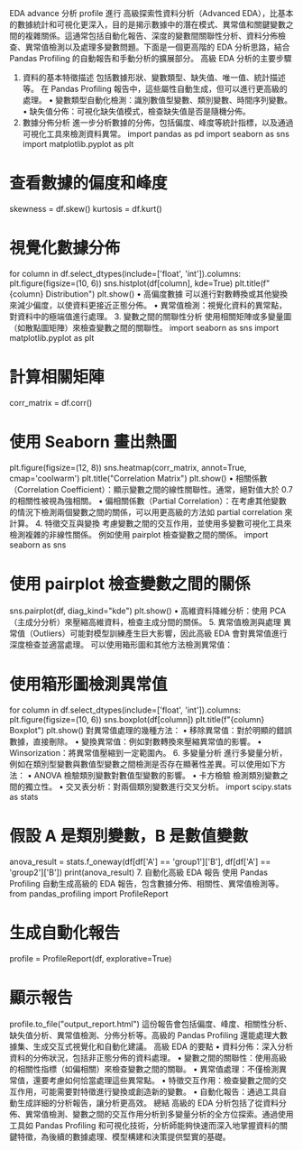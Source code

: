 EDA advance 分析 profile
進行 高級探索性資料分析（Advanced EDA），比基本的數據統計和可視化更深入，目的是揭示數據中的潛在模式、異常值和關鍵變數之間的複雜關係。這通常包括自動化報告、深度的變數間關聯性分析、資料分佈檢查、異常值檢測以及處理多變數問題。下面是一個更高階的 EDA 分析思路，結合 Pandas Profiling 的自動報告和手動分析的擴展部分。
高級 EDA 分析的主要步驟
1. 資料的基本特徵描述
包括數據形狀、變數類型、缺失值、唯一值、統計描述等。
在 Pandas Profiling 報告中，這些屬性自動生成，但可以進行更高級的處理。
    • 變數類型自動化檢測：識別數值型變數、類別變數、時間序列變數。
    • 缺失值分佈：可視化缺失值模式，檢查缺失值是否是隨機分佈。
2. 數據分佈分析
進一步分析數據的分佈，包括偏度、峰度等統計指標，以及通過可視化工具來檢測資料異常。
import pandas as pd
import seaborn as sns
import matplotlib.pyplot as plt

# 查看數據的偏度和峰度
skewness = df.skew()
kurtosis = df.kurt()

# 視覺化數據分佈
for column in df.select_dtypes(include=['float', 'int']).columns:
    plt.figure(figsize=(10, 6))
    sns.histplot(df[column], kde=True)
    plt.title(f"{column} Distribution")
    plt.show()
    • 高偏度數據 可以進行對數轉換或其他變換來減少偏度，以使資料更接近正態分佈。
    • 異常值檢測：視覺化資料的異常點，對資料中的極端值進行處理。
3. 變數之間的關聯性分析
使用相關矩陣或多變量圖（如散點圖矩陣）來檢查變數之間的關聯性。
import seaborn as sns
import matplotlib.pyplot as plt

# 計算相關矩陣
corr_matrix = df.corr()

# 使用 Seaborn 畫出熱圖
plt.figure(figsize=(12, 8))
sns.heatmap(corr_matrix, annot=True, cmap='coolwarm')
plt.title("Correlation Matrix")
plt.show()
    • 相關係數（Correlation Coefficient）：顯示變數之間的線性關聯性。通常，絕對值大於 0.7 的相關性被視為強相關。
    • 偏相關係數（Partial Correlation）：在考慮其他變數的情況下檢測兩個變數之間的關係，可以用更高級的方法如 partial correlation 來計算。
4. 特徵交互與變換
考慮變數之間的交互作用，並使用多變數可視化工具來檢測複雜的非線性關係。
例如使用 pairplot 檢查變數之間的關係。
import seaborn as sns

# 使用 pairplot 檢查變數之間的關係
sns.pairplot(df, diag_kind="kde")
plt.show()
    • 高維資料降維分析：使用 PCA（主成分分析）來壓縮高維資料，檢查主成分間的關係。
5. 異常值檢測與處理
異常值（Outliers）可能對模型訓練產生巨大影響，因此高級 EDA 會對異常值進行深度檢查並適當處理。
可以使用箱形圖和其他方法檢測異常值：
# 使用箱形圖檢測異常值
for column in df.select_dtypes(include=['float', 'int']).columns:
    plt.figure(figsize=(10, 6))
    sns.boxplot(df[column])
    plt.title(f"{column} Boxplot")
    plt.show()
對異常值處理的幾種方法：
    • 移除異常值：對於明顯的錯誤數據，直接刪除。
    • 變換異常值：例如對數轉換來壓縮異常值的影響。
    • Winsorization：將異常值壓縮到一定範圍內。
6. 多變量分析
進行多變量分析，例如在類別型變數與數值型變數之間檢測是否存在顯著性差異。可以使用如下方法：
    • ANOVA 檢驗類別變數對數值型變數的影響。
    • 卡方檢驗 檢測類別變數之間的獨立性。
    • 交叉表分析：對兩個類別變數進行交叉分析。
import scipy.stats as stats

# 假設 A 是類別變數，B 是數值變數
anova_result = stats.f_oneway(df[df['A'] == 'group1']['B'],
                              df[df['A'] == 'group2']['B'])
print(anova_result)
7. 自動化高級 EDA 報告
使用 Pandas Profiling 自動生成高級的 EDA 報告，包含數據分佈、相關性、異常值檢測等。
from pandas_profiling import ProfileReport

# 生成自動化報告
profile = ProfileReport(df, explorative=True)

# 顯示報告
profile.to_file("output_report.html")
這份報告會包括偏度、峰度、相關性分析、缺失值分析、異常值檢測、分佈分析等。高級的 Pandas Profiling 還能處理大數據集、生成交互式視覺化和自動化建議。
高級 EDA 的要點
    • 資料分佈：深入分析資料的分佈狀況，包括非正態分佈的資料處理。
    • 變數之間的關聯性：使用高級的相關性指標（如偏相關）來檢查變數之間的關聯。
    • 異常值處理：不僅檢測異常值，還要考慮如何恰當處理這些異常點。
    • 特徵交互作用：檢查變數之間的交互作用，可能需要對特徵進行變換或創造新的變數。
    • 自動化報告：通過工具自動生成詳細的分析報告，讓分析更高效。
總結
高級的 EDA 分析包括了從資料分佈、異常值檢測、變數之間的交互作用分析到多變量分析的全方位探索。通過使用工具如 Pandas Profiling 和可視化技術，分析師能夠快速而深入地掌握資料的關鍵特徵，為後續的數據處理、模型構建和決策提供堅實的基礎。
